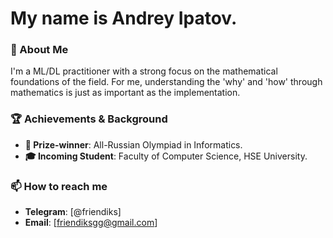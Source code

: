 # My name is Andrey Ipatov. 
### 👋 About Me 
I'm a ML/DL practitioner with a strong focus on the mathematical foundations of the field. For me, understanding the 'why' and 'how' through mathematics is just as important as the implementation.
### 🏆 Achievements & Background
- **🏅 Prize-winner**: All-Russian Olympiad in Informatics.
- **🎓 Incoming Student**: Faculty of Computer Science, HSE University.
### 📫 How to reach me
- **Telegram**: [@friendiks]
- **Email**: [friendiksgg@gmail.com]
